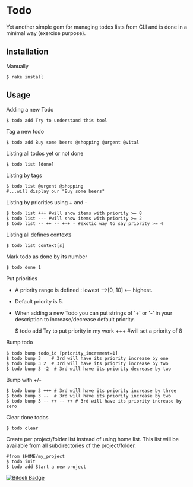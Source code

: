 # Todo

Yet another simple gem for managing todos lists from CLI and is done in a minimal way (exercise purpose). 

## Installation

Manually

	$ rake install

## Usage

Adding a new Todo

	$ todo add Try to understand this tool

Tag a new todo

	$ todo add Buy some beers @shopping @urgent @vital

Listing all todos yet or not done
    
	$ todo list [done]

Listing by tags

	$ todo list @urgent @shopping
	#...will display our "Buy some beers"

Listing by priorities using + and -

	$ todo list +++ #will show items with priority >= 8
	$ todo list --- #will show items with priority >= 2
	$ todo list -- ++ -- +-+ - #exotic way to say priority >= 4

Listing all defines contexts
	
	$ todo list context[s]

Mark todo as done by its number

	$ todo done 1

Put priorities

* A priority range is defined : lowest -->[0, 10] <-- highest.
* Default priority is 5.
* When adding a new Todo you can put strings of '+' or '-' in your description to increase/decrease default priority.


	$ todo add Try to put priority in my work +++ #will set a priority of 8

Bump todo
	
	$ todo bump todo_id [priority_increment=1] 
	$ todo bump 3    # 3rd will have its priority increase by one
	$ todo bump 3 2  # 3rd will have its priority increase by two
	$ todo bump 3 -2  # 3rd will have its priority decrease by two

Bump with +/-

	$ todo bump 3 +++ # 3rd will have its priority increase by three
	$ todo bump 3 --  # 3rd will have its priority increase by two
	$ todo bump 3 -- ++ -- ++ # 3rd will have its priority increase by zero

Clear done todos
	
	$ todo clear

Create per project/folder list instead of using home list. This list will be available from all subdirectories of the project/folder.

	#from $HOME/my_project
	$ todo init
	$ todo add Start a new project
	
[![Bitdeli Badge](https://d2weczhvl823v0.cloudfront.net/vannell/todo/trend.png)](https://bitdeli.com/free "Bitdeli Badge")
